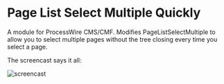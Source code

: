 # Page List Select Multiple Quickly

A module for ProcessWire CMS/CMF. Modifies PageListSelectMultiple to allow you to select multiple pages without the tree closing every time you select a page.

The screencast says it all:

![screencast](https://user-images.githubusercontent.com/1538852/67614033-e153aa80-f811-11e9-9f5c-7f171055b1bb.gif)
